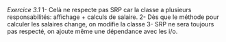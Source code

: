 *Exercice 3.1*
1- Celà ne respecte pas SRP car la classe a plusieurs responsabilités: affichage + calculs de salaire.
2- Dès que le méthode pour calculer les salaires change, on modifie la classe
3- SRP ne sera toujours pas respecté, on ajoute même une dépendance avec les i/o.
